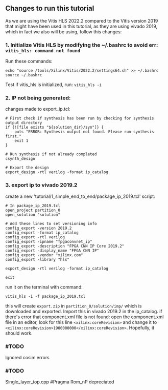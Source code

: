 ## Changes to run this tutorial

As we are using the Vitis HLS 2022.2 compared to the Vitis version 2019 that might have been used in this tutorial,
as they are using vivado 2019, which in fact we also will be using, follow this changes:

### 1. Initialize Vitis HLS by modifying the ~/.bashrc to avoid err: `vitis_hls: command not found`
Run these commands:
```
echo "source /tools/Xilinx/Vitis/2022.2/settings64.sh" >> ~/.bashrc
source ~/.bashrc
```
Test if vitis_hls is initialized, run:
`vitis_hls -i`

### 2. IP not being generated:

changes made to export_ip.tcl:
```
# First check if synthesis has been run by checking for synthesis output directory
if {![file exists "${solution_dir}/syn"]} {
    puts "ERROR: Synthesis output not found. Please run synthesis first."
    exit 1
}

# Run synthesis if not already completed
csynth_design

# Export the design
export_design -rtl verilog -format ip_catalog
```

### 3. export ip to vivado 2019.2
create a new 'tutorial/1_simple_end_to_end/package_ip_2019.tcl' script:
```
# In package_ip_2019.tcl
open_project partition_0
open_solution "solution"

# Add these lines to set versioning info
config_export -version 2019.2
config_export -format ip_catalog
config_export -rtl verilog
config_export -ipname "fpgaconvnet_ip"
config_export -description "FPGA CNN IP Core 2019.2"
config_export -display_name "FPGA CNN IP"
config_export -vendor "xilinx.com"
config_export -library "hls"

export_design -rtl verilog -format ip_catalog

exit
```

run it on the terminal with command:
```
vitis_hls -i -f package_ip_2019.tcl
```

this will create `export.zip` in `partition_0/solution/imp/` which is downloaded and exported.
Import this in vivado 2019.2 in the ip_catalog. if there's error that component.xml file is not found:
open the component.xml file in an editor, look for this line `<xilinx:coreRevision>` and change it to `<xilinx:coreRevision>1900000000</xilinx:coreRevision>`. Hopefully, it should work.



### #TODO
Ignored cosim errors

### #TODO
Single_layer_top.cpp #Pragma Rom_nP depreciated